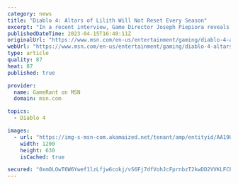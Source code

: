 ```yaml
---
category: news
title: "Diablo 4: Altars of Lilith Will Not Reset Every Season"
excerpt: "In a recent interview, Game Director Joseph Piepiora reveals how the Renown system in Diablo 4 will avoid turning the open world into a chore."
publishedDateTime: 2023-04-15T16:40:11Z
originalUrl: "https://www.msn.com/en-us/entertainment/gaming/diablo-4-altars-of-lilith-will-not-reset-every-season/ar-AA19UGPU"
webUrl: "https://www.msn.com/en-us/entertainment/gaming/diablo-4-altars-of-lilith-will-not-reset-every-season/ar-AA19UGPU"
type: article
quality: 87
heat: 87
published: true

provider:
  name: GameRant on MSN
  domain: msn.com

topics:
  - Diablo 4

images:
  - url: "https://img-s-msn-com.akamaized.net/tenant/amp/entityid/AA19UwXv.img?h=630&w=1200&m=6&q=60&o=t&l=f&f=jpg"
    width: 1200
    height: 630
    isCached: true

secured: "0xmOLOwT6W6Ywef1lzLfjw6cokj/vS6Fj7dfVohJcFprnbzT2kwDD2VVKLFCPhB4N5Q/TojTOYva8Pe7m6hPXfv6i7o6ztPvJ+2JAiIlpoCCHJM5JMsTvRp70AXXr4MkFAJV+bjttBUyn5U1/hD9+BqHt1yhNKCKJf2vID+zyooGQfgFDSWvH90ouHDHjwSGCMoH3jdTnrtM9vax8vAGOuRQUDo9RTr6lZ3gQ9+c8wZAwLrqwo0CZBwLhqMiPI0EnIzLOI3Nqc/kfwkpbXe6PZ8OZeI7HaW62cS4KTha6EOnT2ym8vDJ9IRiBDNcO1XUXr/UOP+M1CJ6wkQYgezHnbjavig79kfpkyRwxKhudCo=;G3SLbo1z4wbAfsRGclH3qQ=="
---
```


